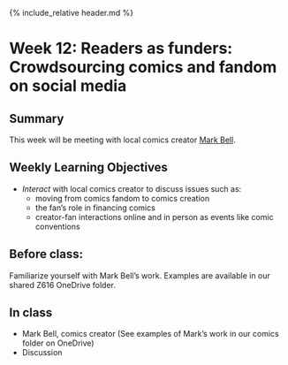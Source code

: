 {% include_relative header.md %}

# Week 12: Readers as funders: Crowdsourcing comics and fandom on social media

## Summary
This week will be meeting with local comics creator [Mark Bell](https://www.kickstarter.com/profile/1214207061/created?ref=project_creator_tab). 


## Weekly Learning Objectives
- *Interact* with local comics creator to discuss issues such as:
	- moving from comics fandom to comics creation
	- the fan’s role in financing comics
	- creator-fan interactions online and in person as events like comic conventions

## Before class: 

Familiarize yourself with Mark Bell’s work. Examples are available in our shared Z616 OneDrive folder.

<!--
Readings, resources, and tasks
 Weekly learning objectives
 
 - Dill-Shackleford, K. E., Hopper-Losenicky, K., Vinney, C., Swain, L. F., & Hogg, J. L. (2015). - Mad Men fans speak via social media: What fan voices reveal about the social construction of reality via dramatic fiction. Journal of Fandom Studies, 3(2), 151-170. <Retrieved from https://proxyiub.uits.iu.edu/login?url=https://search.ebscohost.com/login.aspx?direct=true&db=cms&AN=103531154&site=ehost-live&scope=site>
	 - Lowe, J. S. A. (2017). We’ll always have purgatory: Fan spaces in social media. Journal of Fandom Studies, 5(2), 175-192. <Retrieved from https://proxyiub.uits.iu.edu/login?url=https://search.ebscohost.com/login.aspx?direct=true&db=cms&AN=126397445&site=ehost-live&scope=site>
		 - Krishna, R. (2018). There’s An Online Harassment Campaign Underway Against People Advocating For Diversity In Comics. BuzzFeed News. Retrieved from <https://www.buzzfeednews.com/article/krishrach/comicsgate>
- [Web Scraping with Python](https://www.linkedin.com/learning-login/share?account=87254282&forceAccount=false&redirect=https%3A%2F%2Fwww.linkedin.com%2Flearning%2Fweb-scraping-with-python%3Ftrk%3Dshare_ent_url%26shareId%3Dm7xvCkdqQOmDo%252BJ1nUcMXA%253D%253D). Requires some basic knowledge of Python. If you don't know Python, see: [Learning Python](https://www.linkedin.com/learning-login/share?account=87254282&forceAccount=false&redirect=https%3A%2F%2Fwww.linkedin.com%2Flearning%2Flearning-python%3Ftrk%3Dshare_ent_url%26shareId%3D3mS8Kh5qTlCO8elD6r7q1Q%253D%253D)

## Tools
- [Google Trends](https://trends.google.com/trends/)
- [foller.me](https://foller.me/)
- [twitonomy](https://www.twitonomy.com/)
- [mentionmapp](https://analytics.mentionmapp.com/)
-->

## In class

- Mark Bell, comics creator (See examples of Mark’s work in our comics folder on OneDrive)
- Discussion